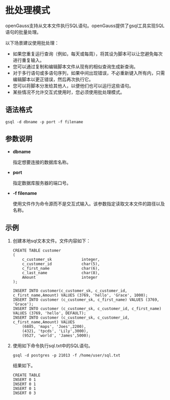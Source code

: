 # 批处理模式<a name="ZH-CN_TOPIC_0000001179940232"></a>

openGauss支持从文本文件执行SQL语句。openGauss提供了gsql工具实现SQL语句的批量处理。

以下场景建议使用批处理：

-   如果您重复运行查询（例如，每天或每周），将其设为脚本可以让您避免每次进行重复输入。
-   您可以通过复制和编辑脚本文件从现有的相似查询生成新查询。
-   对于多行语句或多语句序列，如果中间出现错误，不必重新键入所有内，只需编辑脚本以更正错误，然后再次执行它。
-   您可以将脚本分发给其他人，以便他们也可以运行这些语句。
-   某些情况不允许交互式使用时，您必须使用批处理模式。

## 语法格式<a name="section3644161111459"></a>

```
gsql -d dbname -p port -f filename
```

## 参数说明<a name="section3770135115014"></a>

-   **dbname**

    指定想要连接的数据库名称。

-   **port**

    指定数据库服务器的端口号。

-   **-f filename**

    使用文件作为命令源而不是交互式输入。该参数指定读取文本文件的路径以及名称。


## 示例<a name="section231191615452"></a>

1.  创建本地sql文本文件。文件内容如下：

    ```
    CREATE TABLE customer
    (
        c_customer_sk             integer,
        c_customer_id             char(5),
        c_first_name              char(6),
        c_last_name               char(8),
        Amount                    integer
    );

    INSERT INTO customer(c_customer_sk, c_customer_id, c_first_name,Amount) VALUES (3769, 'hello', 'Grace', 1000);
    INSERT INTO customer (c_customer_sk, c_first_name) VALUES (3769, 'Grace');
    INSERT INTO customer (c_customer_sk, c_customer_id, c_first_name) VALUES (3769, 'hello', DEFAULT);
    INSERT INTO customer (c_customer_sk, c_customer_id, c_first_name,Amount) VALUES
        (6885, 'maps', 'Joes',2200),
        (4321, 'tpcds', 'Lily',3000),
        (9527, 'world', 'James',5000);
    ```

2.  使用如下命令执行sql.txt中的SQL语句。

    ```
    gsql -d postgres -p 21013 -f /home/user/sql.txt
    ```

    结果如下。

    ```
    CREATE TABLE
    INSERT 0 1
    INSERT 0 1
    INSERT 0 1
    INSERT 0 3
    ```
